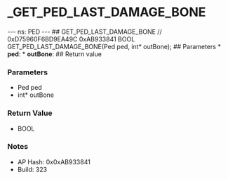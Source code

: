# _GET_PED_LAST_DAMAGE_BONE

--- ns: PED --- ## GET_PED_LAST_DAMAGE_BONE  // 0xD75960F6BD9EA49C 0xAB933841 BOOL GET_PED_LAST_DAMAGE_BONE(Ped ped, int* outBone);  ## Parameters * **ped**: * **outBone**:  ## Return value

### Parameters
* Ped ped
* int* outBone

### Return Value
* BOOL

### Notes
* AP Hash: 0x0xAB933841
* Build: 323

